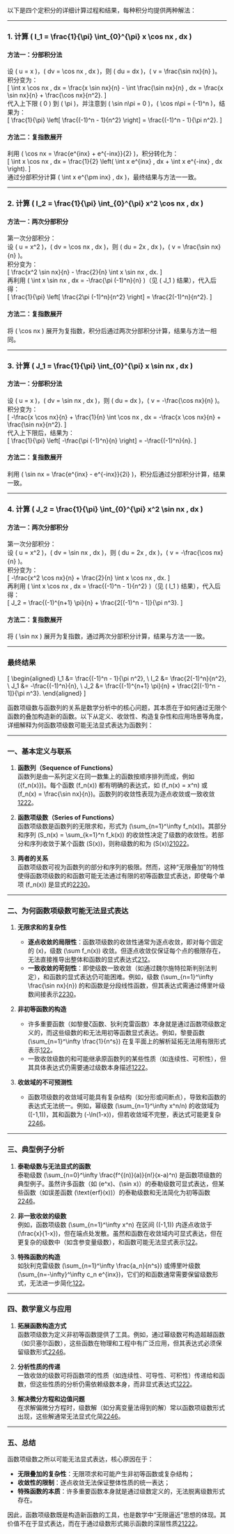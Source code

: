 以下是四个定积分的详细计算过程和结果，每种积分均提供两种解法：

---

### **1. 计算 \( I_1 = \frac{1}{\pi} \int_{0}^{\pi} x \cos nx \, dx \)**

#### **方法一：分部积分法**

设 \( u = x \)，\( dv = \cos nx \, dx \)，则 \( du = dx \)，\( v = \frac{\sin nx}{n} \)。  
积分变为：  
\[
\int x \cos nx \, dx = \frac{x \sin nx}{n} - \int \frac{\sin nx}{n} \, dx = \frac{x \sin nx}{n} + \frac{\cos nx}{n^2}.
\]  
代入上下限 \( 0 \) 到 \( \pi \)，并注意到 \( \sin n\pi = 0 \)，\( \cos n\pi = (-1)^n \)，结果为：  
\[
\frac{1}{\pi} \left[ \frac{(-1)^n - 1}{n^2} \right] = \frac{(-1)^n - 1}{\pi n^2}.
\]  

#### **方法二：复指数展开**

利用 \( \cos nx = \frac{e^{inx} + e^{-inx}}{2} \)，积分转化为：  
\[
\int x \cos nx \, dx = \frac{1}{2} \left( \int x e^{inx} \, dx + \int x e^{-inx} \, dx \right).
\]  
通过分部积分计算 \( \int x e^{\pm inx} \, dx \)，最终结果与方法一一致。

---

### **2. 计算 \( I_2 = \frac{1}{\pi} \int_{0}^{\pi} x^2 \cos nx \, dx \)**

#### **方法一：两次分部积分**

第一次分部积分：  
设 \( u = x^2 \)，\( dv = \cos nx \, dx \)，则 \( du = 2x \, dx \)，\( v = \frac{\sin nx}{n} \)。  
积分变为：  
\[
\frac{x^2 \sin nx}{n} - \frac{2}{n} \int x \sin nx \, dx.
\]  
再利用 \( \int x \sin nx \, dx = -\frac{\pi (-1)^n}{n} \)（见 \( J_1 \) 结果），代入后得：  
\[
\frac{1}{\pi} \left[ \frac{2\pi (-1)^n}{n^2} \right] = \frac{2(-1)^n}{n^2}.
\]  

#### **方法二：复指数展开**

将 \( \cos nx \) 展开为复指数，积分后通过两次分部积分计算，结果与方法一相同。

---

### **3. 计算 \( J_1 = \frac{1}{\pi} \int_{0}^{\pi} x \sin nx \, dx \)**

#### **方法一：分部积分法**

设 \( u = x \)，\( dv = \sin nx \, dx \)，则 \( du = dx \)，\( v = -\frac{\cos nx}{n} \)。  
积分变为：  
\[
-\frac{x \cos nx}{n} + \frac{1}{n} \int \cos nx \, dx = -\frac{x \cos nx}{n} + \frac{\sin nx}{n^2}.
\]  
代入上下限后，结果为：  
\[
\frac{1}{\pi} \left[ -\frac{\pi (-1)^n}{n} \right] = -\frac{(-1)^n}{n}.
\]  

#### **方法二：复指数展开**

利用 \( \sin nx = \frac{e^{inx} - e^{-inx}}{2i} \)，积分后通过分部积分计算，结果一致。

---

### **4. 计算 \( J_2 = \frac{1}{\pi} \int_{0}^{\pi} x^2 \sin nx \, dx \)**

#### **方法一：两次分部积分**

第一次分部积分：  
设 \( u = x^2 \)，\( dv = \sin nx \, dx \)，则 \( du = 2x \, dx \)，\( v = -\frac{\cos nx}{n} \)。  
积分变为：  
\[
-\frac{x^2 \cos nx}{n} + \frac{2}{n} \int x \cos nx \, dx.
\]  
再利用 \( \int x \cos nx \, dx = \frac{(-1)^n - 1}{n^2} \)（见 \( I_1 \) 结果），代入后得：  
\[
J_2 = \frac{(-1)^{n+1} \pi}{n} + \frac{2[(-1)^n - 1]}{\pi n^3}.
\]  

#### **方法二：复指数展开**

将 \( \sin nx \) 展开为复指数，通过两次分部积分计算，结果与方法一一致。

---

### **最终结果**

\[
\begin{aligned}
I_1 &= \frac{(-1)^n - 1}{\pi n^2}, \\
I_2 &= \frac{2(-1)^n}{n^2}, \\
J_1 &= -\frac{(-1)^n}{n}, \\
J_2 &= \frac{(-1)^{n+1} \pi}{n} + \frac{2[(-1)^n - 1]}{\pi n^3}.
\end{aligned}
\]

函数项级数与函数列的关系是数学分析中的核心问题，其本质在于如何通过无限个函数的叠加构造新的函数。以下从定义、收敛性、构造复杂性和应用场景等角度，详细解释为何函数项级数可能无法显式表达为函数列：

---

### 一、基本定义与联系
1. **函数列（Sequence of Functions）**  
   函数列是由一系列定义在同一数集上的函数按顺序排列而成，例如 \(\{f_n(x)\}\)。每个函数 \(f_n(x)\) 都有明确的表达式，如 \(f_n(x) = x^n\) 或 \(f_n(x) = \frac{\sin nx}{n}\)。函数列的收敛性表现为逐点收敛或一致收敛[12](@ref)[22](@ref)。

2. **函数项级数（Series of Functions）**  
   函数项级数是函数列的无限求和，形式为 \(\sum_{n=1}^\infty f_n(x)\)。其部分和序列 \(S_n(x) = \sum_{k=1}^n f_k(x)\) 的收敛性决定了级数的收敛性。若部分和序列收敛于某个函数 \(S(x)\)，则称级数的和为 \(S(x)\)[2](@ref)[10](@ref)[22](@ref)。

3. **两者的关系**  
   函数项级数可视为函数列的部分和序列的极限。然而，这种“无限叠加”的特性使得函数项级数的和函数可能无法通过有限的初等函数显式表达，即使每个单项 \(f_n(x)\) 是显式的[22](@ref)[30](@ref)。

---

### 二、为何函数项级数可能无法显式表达
1. **无限求和的复杂性**  
   - **逐点收敛的局限性**：函数项级数的收敛性通常为逐点收敛，即对每个固定的 \(x\)，级数 \(\sum f_n(x)\) 收敛。但逐点收敛仅保证每个点的极限存在，无法直接推导出整体和函数的显式表达式[2](@ref)[12](@ref)。
   - **一致收敛的苛刻性**：即使级数一致收敛（如通过魏尔施特拉斯判别法判定），和函数的显式表达仍可能困难。例如，级数 \(\sum_{n=1}^\infty \frac{\sin nx}{n}\) 的和函数是分段线性函数，但其表达式需通过傅里叶级数间接表示[22](@ref)[30](@ref)。

2. **非初等函数的构造**  
   - 许多重要函数（如黎曼ζ函数、狄利克雷函数）本身就是通过函数项级数定义的，而这些级数的和无法用初等函数显式表达。例如，黎曼函数 \(\sum_{n=1}^\infty \frac{1}{n^s}\) 在复平面上的解析延拓无法用有限形式表示[1](@ref)[22](@ref)。
   - 一致收敛级数的和可能继承原函数列的某些性质（如连续性、可积性），但其具体表达式仍需要通过级数本身描述[12](@ref)[22](@ref)。

3. **收敛域的不可预测性**  
   - 函数项级数的收敛域可能具有复杂结构（如分形或间断点），导致和函数的表达式无法统一。例如，幂级数 \(\sum_{n=1}^\infty x^n/n\) 的收敛域为 \([-1,1)\)，其和函数为 \(-\ln(1-x)\)，但若收敛域不完整，表达式可能更复杂[22](@ref)[46](@ref)。

---

### 三、典型例子分析
1. **泰勒级数与无法显式的函数**  
   泰勒级数 \(\sum_{n=0}^\infty \frac{f^{(n)}(a)}{n!}(x-a)^n\) 是函数项级数的典型例子。虽然许多函数（如 \(e^x\)、\(\sin x\)）的泰勒级数可显式表达，但某些函数（如误差函数 \(\text{erf}(x)\)）的泰勒级数和无法简化为初等函数[22](@ref)[46](@ref)。

2. **非一致收敛的级数**  
   例如，函数项级数 \(\sum_{n=1}^\infty x^n\) 在区间 \((-1,1)\) 内逐点收敛于 \(\frac{x}{1-x}\)，但在端点处发散。虽然和函数在收敛域内可显式表达，但在更复杂的级数中（如含参变量级数），和函数可能无法显式表示[1](@ref)[22](@ref)。

3. **特殊函数的构造**  
   如狄利克雷级数 \(\sum_{n=1}^\infty \frac{a_n}{n^s}\) 或傅里叶级数 \(\sum_{n=-\infty}^\infty c_n e^{inx}\)，它们的和函数通常需要保留级数形式，无法进一步简化[1](@ref)[22](@ref)。

---

### 四、数学意义与应用
1. **拓展函数构造方式**  
   函数项级数为定义非初等函数提供了工具。例如，通过幂级数可构造超越函数（如贝塞尔函数），这些函数在物理和工程中有广泛应用，但其表达式必须保留级数形式[22](@ref)[46](@ref)。

2. **分析性质的传递**  
   一致收敛的级数可将函数项的性质（如连续性、可导性、可积性）传递给和函数，但这些性质的分析仍需依赖级数本身，而非显式表达式[12](@ref)[22](@ref)。

3. **解决微分方程和边值问题**  
   在求解偏微分方程时，级数解（如分离变量法得到的解）常以函数项级数形式出现，这些解通常无法显式化简[22](@ref)[46](@ref)。

---

### 五、总结
函数项级数之所以可能无法显式表达，核心原因在于：
- **无限叠加的复杂性**：无限项求和可能产生非初等函数或复杂结构；
- **收敛性的限制**：逐点收敛无法保证整体性质的统一表达；
- **特殊函数的本质**：许多重要函数本身就是通过级数定义的，无法脱离级数形式存在。

因此，函数项级数既是构造新函数的工具，也是数学中“无限逼近”思想的体现。其价值不在于显式表达，而在于通过级数形式揭示函数的深层性质[2](@ref)[12](@ref)[22](@ref)。